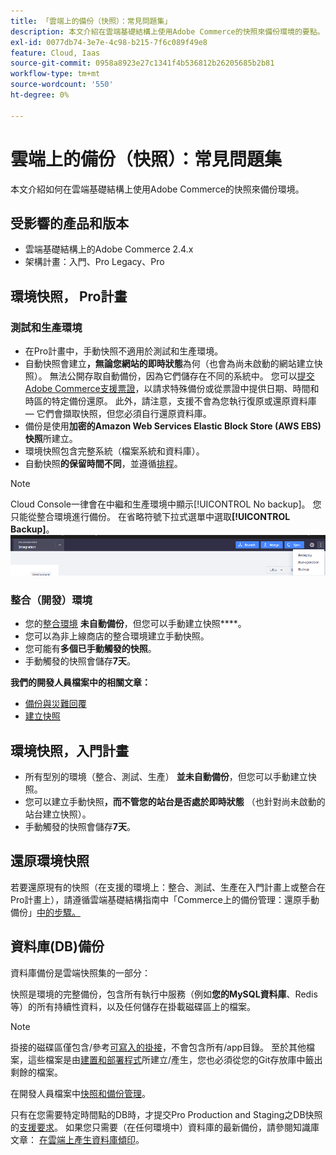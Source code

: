 ```yaml
---
title: 「雲端上的備份（快照）：常見問題集」
description: 本文介紹在雲端基礎結構上使用Adobe Commerce的快照來備份環境的要點。
exl-id: 0077db74-3e7e-4c98-b215-7f6c089f49e8
feature: Cloud, Iaas
source-git-commit: 0958a8923e27c1341f4b536812b26205685b2b81
workflow-type: tm+mt
source-wordcount: '550'
ht-degree: 0%

---
```


# 雲端上的備份（快照）：常見問題集

本文介紹如何在雲端基礎結構上使用Adobe Commerce的快照來備份環境。

## 受影響的產品和版本

* 雲端基礎結構上的Adobe Commerce 2.4.x
* 架構計畫：入門、Pro Legacy、Pro

## 環境快照， Pro計畫

### 測試和生產環境

* 在Pro計畫中，手動快照不適用於測試和生產環境。
* 自動快照會建立&#x200B;**，無論您網站的即時狀態**&#x200B;為何（也會為尚未啟動的網站建立快照）。 無法公開存取自動備份，因為它們儲存在不同的系統中。 您可以[提交Adobe Commerce支援票證](/docs/commerce-knowledge-base/kb/help-center-guide/magento-help-center-user-guide.html#submit-ticket)，以請求特殊備份或從票證中提供日期、時間和時區的特定備份還原。 此外，請注意，支援不會為您執行復原或還原資料庫 — 它們會擷取快照，但您必須自行還原資料庫。
* 備份是使用&#x200B;**加密的Amazon Web Services Elastic Block Store (AWS EBS)快照**&#x200B;所建立。
* 環境快照包含完整系統（檔案系統和資料庫）。
* 自動快照&#x200B;**的保留時間不同**，並遵循[排程](/docs/commerce-cloud-service/user-guide/architecture/pro-architecture.html?lang=en#backup-and-disaster-recovery)。

>[!NOTE]
>Cloud Console一律會在中繼和生產環境中顯示[!UICONTROL No backup]。 您只能從整合環境進行備份。 在省略符號下拉式選單中選取&#x200B;**[!UICONTROL Backup]**。
>![cloud_console_backup.png](assets/cloud_console_backup.png)





### 整合（開發）環境

* 您的[整合環境](/help/announcements/adobe-commerce-announcements/integration-environment-enhancement-request-pro-and-starter.md) **未自動備份**，但您可以手動建立快照&#x200B;****。
* 您可以為非上線商店的整合環境建立手動快照。
* 您可能有&#x200B;**多個已手動觸發的快照**。
* 手動觸發的快照會儲存&#x200B;**7天**。

**我們的開發人員檔案中的相關文章：**

* [備份與災難回覆](/docs/commerce-cloud-service/user-guide/architecture/pro-architecture.html#backup-and-disaster-recovery)
* [建立快照](/docs/commerce-cloud-service/user-guide/develop/storage/snapshots.html)

## 環境快照，入門計畫

* 所有型別的環境（整合、測試、生產） **並未自動備份**，但您可以手動建立快照。
* 您可以建立手動快照&#x200B;**，而不管您的站台是否處於即時狀態** （也針對尚未啟動的站台建立快照）。
* 手動觸發的快照會儲存&#x200B;**7天**。

## 還原環境快照

若要還原現有的快照（在支援的環境上：整合、測試、生產在入門計畫上或整合在Pro計畫上），請遵循雲端基礎結構指南中「Commerce上的備份管理：還原手動備份」[中的步驟。](https://experienceleague.adobe.com/en/docs/commerce-cloud-service/user-guide/develop/storage/snapshots#restore-a-manual-backup)

## 資料庫(DB)備份

資料庫備份是雲端快照集的一部分：

>>
快照是環境的完整備份，包含所有執行中服務（例如&#x200B;**您的MySQL資料庫**、Redis等）的所有持續性資料，以及任何儲存在掛載磁碟區上的檔案。

>[!NOTE]
>
>掛接的磁碟區僅包含/參考[可寫入的掛接](/docs/commerce-cloud-service/user-guide/configure/app/properties/properties.html?lang=en#mounts)，不會包含所有/app目錄。 至於其他檔案，這些檔案是由[建置和部署程式](/docs/commerce-cloud-service/user-guide/architecture/pro-develop-deploy-workflow.html?lang=en#deployment-workflow)所建立/產生，您也必須從您的Git存放庫中籤出剩餘的檔案。

在開發人員檔案中[快照和備份管理](/docs/commerce-cloud-service/user-guide/develop/storage/snapshots.html)。

只有在您需要特定時間點的DB時，才提交Pro Production and Staging之DB快照的[支援要求](/docs/commerce-knowledge-base/kb/help-center-guide/magento-help-center-user-guide.html?lang=en#submit-ticket)。 如果您只需要（在任何環境中）資料庫的最新備份，請參閱知識庫文章： [在雲端上產生資料庫傾印](/help/how-to/general/create-database-dump-on-cloud.md)。
